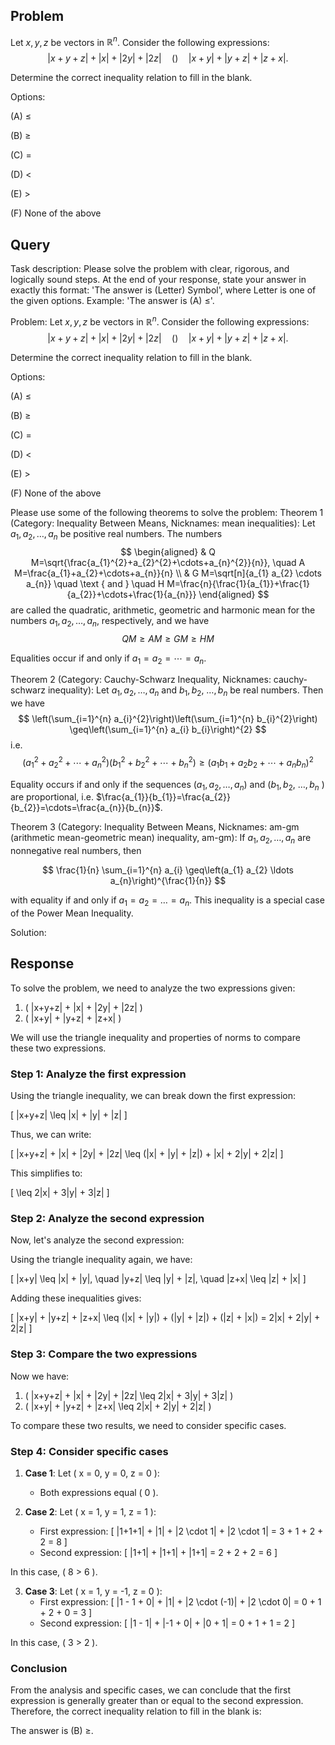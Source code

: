 ## Problem

Let $x, y, z$ be vectors in $\mathbb{R}^n$. Consider the following expressions:
$$
|x+y+z| + |x| + |2y| + |2z|  \quad () \quad |x+y| + |y+z| + |z+x|.
$$

Determine the correct inequality relation to fill in the blank.

Options:

(A) $\leq$ 

(B) $\geq$

(C) $=$ 

(D) $<$

(E) $>$

(F) None of the above

## Query

Task description: Please solve the problem with clear, rigorous, and logically sound steps. At the end of your response, state your answer in exactly this format: 'The answer is (Letter) Symbol', where Letter is one of the given options. Example: 'The answer is (A) $\leq$'.

Problem: Let $x, y, z$ be vectors in $\mathbb{R}^n$. Consider the following expressions:
$$
|x+y+z| + |x| + |2y| + |2z|  \quad () \quad |x+y| + |y+z| + |z+x|.
$$

Determine the correct inequality relation to fill in the blank.

Options:

(A) $\leq$ 

(B) $\geq$

(C) $=$ 

(D) $<$

(E) $>$

(F) None of the above

Please use some of the following theorems to solve the problem:
Theorem 1 (Category: Inequality Between Means, Nicknames: mean inequalities): Let $a_{1}, a_{2}, \ldots, a_{n}$ be positive real numbers. The numbers
$$
\begin{aligned}
& Q M=\sqrt{\frac{a_{1}^{2}+a_{2}^{2}+\cdots+a_{n}^{2}}{n}}, \quad A M=\frac{a_{1}+a_{2}+\cdots+a_{n}}{n} \\
& G M=\sqrt[n]{a_{1} a_{2} \cdots a_{n}} \quad \text { and } \quad H M=\frac{n}{\frac{1}{a_{1}}+\frac{1}{a_{2}}+\cdots+\frac{1}{a_{n}}}
\end{aligned}
$$
are called the quadratic, arithmetic, geometric and harmonic mean for the numbers $a_{1}, a_{2}, \ldots, a_{n}$, respectively, and we have
$$
Q M \geq A M \geq G M \geq H M
$$

Equalities occur if and only if $a_{1}=a_{2}=\cdots=a_{n}$.

Theorem 2 (Category: Cauchy-Schwarz Inequality, Nicknames: cauchy-schwarz inequality): Let $a_{1}, a_{2}, \ldots, a_{n}$ and $b_{1}, b_{2}$, $\ldots, b_{n}$ be real numbers. Then we have
$$
\left(\sum_{i=1}^{n} a_{i}^{2}\right)\left(\sum_{i=1}^{n} b_{i}^{2}\right) \geq\left(\sum_{i=1}^{n} a_{i} b_{i}\right)^{2}
$$
i.e.
$$
\left(a_{1}^{2}+a_{2}^{2}+\cdots+a_{n}^{2}\right)\left(b_{1}^{2}+b_{2}^{2}+\cdots+b_{n}^{2}\right) \geq\left(a_{1} b_{1}+a_{2} b_{2}+\cdots+a_{n} b_{n}\right)^{2}
$$

Equality occurs if and only if the sequences $\left(a_{1}, a_{2}, \ldots, a_{n}\right)$ and $\left(b_{1}, b_{2}\right.$, $\ldots, b_{n}$ ) are proportional, i.e. $\frac{a_{1}}{b_{1}}=\frac{a_{2}}{b_{2}}=\cdots=\frac{a_{n}}{b_{n}}$.

Theorem 3 (Category: Inequality Between Means, Nicknames: am-gm (arithmetic mean-geometric mean) inequality, am-gm): If $a_{1}, a_{2}, \ldots, a_{n}$ are nonnegative real numbers, then

$$
\frac{1}{n} \sum_{i=1}^{n} a_{i} \geq\left(a_{1} a_{2} \ldots a_{n}\right)^{\frac{1}{n}}
$$

with equality if and only if $a_{1}=a_{2}=\ldots=a_{n}$. This inequality is a special case of the Power Mean Inequality.

Solution:

## Response

To solve the problem, we need to analyze the two expressions given:

1. \( |x+y+z| + |x| + |2y| + |2z| \)
2. \( |x+y| + |y+z| + |z+x| \)

We will use the triangle inequality and properties of norms to compare these two expressions.

### Step 1: Analyze the first expression

Using the triangle inequality, we can break down the first expression:

\[
|x+y+z| \leq |x| + |y| + |z|
\]

Thus, we can write:

\[
|x+y+z| + |x| + |2y| + |2z| \leq (|x| + |y| + |z|) + |x| + 2|y| + 2|z|
\]

This simplifies to:

\[
\leq 2|x| + 3|y| + 3|z|
\]

### Step 2: Analyze the second expression

Now, let's analyze the second expression:

Using the triangle inequality again, we have:

\[
|x+y| \leq |x| + |y|, \quad |y+z| \leq |y| + |z|, \quad |z+x| \leq |z| + |x|
\]

Adding these inequalities gives:

\[
|x+y| + |y+z| + |z+x| \leq (|x| + |y|) + (|y| + |z|) + (|z| + |x|) = 2|x| + 2|y| + 2|z|
\]

### Step 3: Compare the two expressions

Now we have:

1. \( |x+y+z| + |x| + |2y| + |2z| \leq 2|x| + 3|y| + 3|z| \)
2. \( |x+y| + |y+z| + |z+x| \leq 2|x| + 2|y| + 2|z| \)

To compare these two results, we need to consider specific cases. 

### Step 4: Consider specific cases

1. **Case 1**: Let \( x = 0, y = 0, z = 0 \):
   - Both expressions equal \( 0 \).

2. **Case 2**: Let \( x = 1, y = 1, z = 1 \):
   - First expression: 
     \[
     |1+1+1| + |1| + |2 \cdot 1| + |2 \cdot 1| = 3 + 1 + 2 + 2 = 8
     \]
   - Second expression:
     \[
     |1+1| + |1+1| + |1+1| = 2 + 2 + 2 = 6
     \]

In this case, \( 8 > 6 \).

3. **Case 3**: Let \( x = 1, y = -1, z = 0 \):
   - First expression:
     \[
     |1 - 1 + 0| + |1| + |2 \cdot (-1)| + |2 \cdot 0| = 0 + 1 + 2 + 0 = 3
     \]
   - Second expression:
     \[
     |1 - 1| + |-1 + 0| + |0 + 1| = 0 + 1 + 1 = 2
     \]

In this case, \( 3 > 2 \).

### Conclusion

From the analysis and specific cases, we can conclude that the first expression is generally greater than or equal to the second expression. Therefore, the correct inequality relation to fill in the blank is:

The answer is (B) $\geq$.